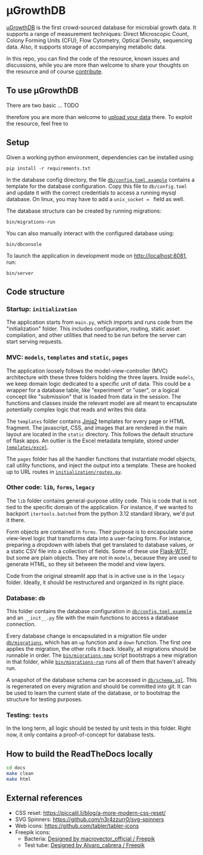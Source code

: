 # μGrowthDB

[μGrowthDB](https://mgrowthdb.gbiomed.kuleuven.be) is the first crowd-sourced database for microbial growth data. It supports a range of measurement techniques: Direct Microscopic Count, Colony Forming Units (CFU), Flow Cytometry, Optical Density, sequencing data. Also, it supports storage of accompanying metabolic data.

In this repo, you can find the code of the resource, known issues and discussions, while you are more than welcome to share your thoughts on the resource and of course [contribute](./contributing/index.md).

## To use μGrowthDB

There are two basic ... TODO

therefore you are more than welcome to [upload your data](https://bacterial-growth.readthedocs.io/en/latest/submission/upload.html) there.
To exploit the resource, feel free to

## Setup

Given a working python environment, dependencies can be installed using:

```
pip install -r requirements.txt
```

In the database config directory, the file [`db/config.toml.example`](db/config.toml.example) contains a template for the database configuration. Copy this file to `db/config.toml` and update it with the correct credentials to access a running mysql database. On linux, you may have to add a `unix_socket = ` field as well.

The database structure can be created by running migrations:

```
bin/migrations-run
```

You can also manually interact with the configured database using:

```
bin/dbconsole
```

To launch the application in development mode on <http://localhost:8081>, run:

```
bin/server
```

## Code structure

### Startup: `initialization`

The application starts from `main.py`, which imports and runs code from the "initialization" folder. This includes configuration, routing, static asset compilation, and other utilities that need to be run before the server can start serving requests.

### MVC: `models`, `templates` and `static`, `pages`

The application loosely follows the model-view-controller (MVC) architecture with these three folders holding the three layers. Inside `models`, we keep domain logic dedicated to a specific unit of data. This could be a wrapper for a database table, like "experiment" or "user", or a logical concept like "submission" that is loaded from data in the session. The functions and classes inside the relevant model are all meant to encapsulate potentially complex logic that reads and writes this data.

The `templates` folder contains [Jinja2](https://jinja.palletsprojects.com/en/stable/) templates for every page or HTML fragment. The javascript, CSS, and images that are rendered in the main layout are located in the `static` directory. This follows the default structure of flask apps. An outlier is the Excel metadata template, stored under [`templates/excel`](templates/excel/).

The `pages` folder has all the handler functions that instantiate model objects, call utility functions, and inject the output into a template. These are hooked up to URL routes in [`initialization/routes.py`](initialization/routes.py).

### Other code: `lib`, `forms`, `legacy`

The `lib` folder contains general-purpose utility code. This is code that is not tied to the specific domain of the application. For instance, if we wanted to backport `itertools.batched` from the python 3.12 standard library, we'd put it there.

Form objects are contained in `forms`. Their purpose is to encapsulate some view-level logic that transforms data into a user-facing form. For instance, preparing a dropdown with labels that get translated to database values, or a static CSV file into a collection of fields. Some of these use [Flask-WTF](https://flask-wtf.readthedocs.io/en/0.15.x/), but some are plain objects. They are not in `models`, because they are used to generate HTML, so they sit between the model and view layers.

Code from the original streamlit app that is in active use is in the `legacy` folder. Ideally, it should be restructured and organized in its right place.

### Database: `db`

This folder contains the database configuration in [`db/config.toml.example`](db/config.toml.example) and an `__init__.py` file with the main functions to access a database connection.

Every database change is encapsulated in a migration file under [`db/migrations`](db/migrations), which has an `up` function and a `down` function. The first one applies the migration, the other rolls it back. Ideally, all migrations should be runnable in order. The [`bin/migrations-new`](bin/migrations-new) script bootstraps a new migration in that folder, while [`bin/migrations-run`](bin/migrations-run) runs all of them that haven't already run.

A snapshot of the database schema can be accessed in [`db/schema.sql`](db/schema.sql). This is regenerated on every migration and should be committed into git. It can be used to learn the current state of the database, or to bootstrap the structure for testing purposes.

### Testing: `tests`

In the long term, all logic should be tested by unit tests in this folder. Right now, it only contains a proof-of-concept for database tests.

## How to build the ReadTheDocs locally

```bash
cd docs
make clean
make html
```

## External references


- CSS reset: <https://piccalil.li/blog/a-more-modern-css-reset/>
- SVG Spinners: <https://github.com/n3r4zzurr0/svg-spinners>
- Web icons: <https://github.com/tabler/tabler-icons>
- Freepik icons:
    - Bacteria: <a href="http://www.freepik.com">Designed by macrovector_official / Freepik</a>
    - Test tube: <a href="http://www.freepik.com">Designed by Alvaro_cabrera / Freepik</a>
